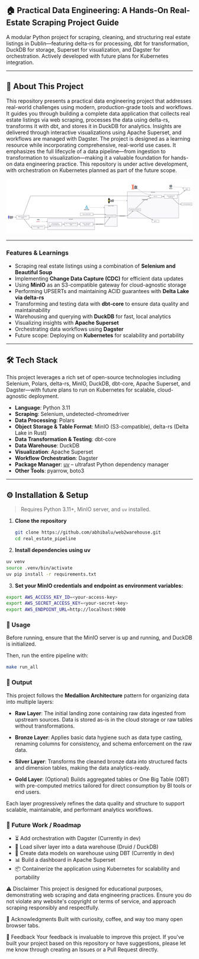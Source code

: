 ## 🏠 Practical Data Engineering: A Hands-On Real-Estate Scraping Project Guide

A modular Python project for scraping, cleaning, and structuring real estate listings in Dublin—featuring delta-rs for processing, dbt for transformation, DuckDB for storage, Superset for visualization, and Dagster for orchestration. Actively developed with future plans for Kubernetes integration.

---

## 🌟 About This Project

This repository presents a practical data engineering project that addresses real-world challenges using modern, production-grade tools and workflows. It guides you through building a complete data application that collects real estate listings via web scraping, processes the data using delta-rs, transforms it with dbt, and stores it in DuckDB for analytics. Insights are delivered through interactive visualizations using Apache Superset, and workflows are managed with Dagster.
The project is designed as a learning resource while incorporating comprehensive, real-world use cases. It emphasizes the full lifecycle of a data pipeline—from ingestion to transformation to visualization—making it a valuable foundation for hands-on data engineering practice.
This repository is under active development, with orchestration on Kubernetes planned as part of the future scope.

![Data Pipeline Diagram](images/pipeline_diagram.png)

---

### Features & Learnings
- Scraping real estate listings using a combination of **Selenium and Beautiful Soup**
- Implementing **Change Data Capture (CDC)** for efficient data updates
- Using **MinIO** as an S3-compatible gateway for cloud-agnostic storage
- Performing UPSERTs and maintaining ACID guarantees with **Delta Lake via delta-rs**
- Transforming and testing data with **dbt-core** to ensure data quality and maintainability
- Warehousing and querying with **DuckDB** for fast, local analytics
- Visualizing insights with **Apache Superset**
- Orchestrating data workflows using **Dagster**
- Future scope: Deploying on **Kubernetes** for scalability and portability

---

## 🛠 Tech Stack
This project leverages a rich set of open-source technologies including Selenium, Polars, delta-rs, MinIO, DuckDB, dbt-core, Apache Superset, and Dagster—with future plans to run on Kubernetes for scalable, cloud-agnostic deployment.

- **Language**: Python 3.11  
- **Scraping**: Selenium, undetected-chromedriver  
- **Data Processing**: Polars  
- **Object Storage & Table Format**: MinIO (S3-compatible), delta-rs (Delta Lake in Rust)  
- **Data Transformation & Testing**: dbt-core  
- **Data Warehouse**: DuckDB  
- **Visualization**: Apache Superset  
- **Workflow Orchestration**: Dagster  
- **Package Manager**: [uv](https://github.com/astral-sh/uv) – ultrafast Python dependency manager  
- **Other Tools**: pyarrow, boto3  

---

## ⚙️ Installation & Setup

> Requires Python 3.11+, MinIO server, and `uv` installed.

1. **Clone the repository**
   ```bash
   git clone https://github.com/abhibalu/web2warehouse.git
   cd real_estate_pipeline
2. **Install dependencies using uv**
```bash
uv venv
source .venv/bin/activate
uv pip install -r requirements.txt
```
3. **Set your MinIO credentials and endpoint as environment variables:**
```bash
export AWS_ACCESS_KEY_ID=<your-access-key>
export AWS_SECRET_ACCESS_KEY=<your-secret-key>
export AWS_ENDPOINT_URL=http://localhost:9000
```
### 🚀 Usage

Before running, ensure that the MinIO server is up and running, and DuckDB is initialized.

Then, run the entire pipeline with:

```bash
make run_all
```

### 🔎 Output

This project follows the **Medallion Architecture** pattern for organizing data into multiple layers:

- **Raw Layer**: The initial landing zone containing raw data ingested from upstream sources. Data is stored as-is in the cloud storage or raw tables without transformations.

- **Bronze Layer**: Applies basic data hygiene such as data type casting, renaming columns for consistency, and schema enforcement on the raw data.

- **Silver Layer**: Transforms the cleaned bronze data into structured facts and dimension tables, making the data analytics-ready.

- **Gold Layer**: (Optional) Builds aggregated tables or One Big Table (OBT) with pre-computed metrics tailored for direct consumption by BI tools or end users.

Each layer progressively refines the data quality and structure to support scalable, maintainable, and performant analytics workflows.


### 🔭 Future Work / Roadmap

- ⏳ Add orchestration with Dagster (Currently in dev)
- 🧱 Load silver layer into a data warehouse (Druid / DuckDB)
- 🚧 Create data models on warehouse using DBT (Currently in dev)
- 📊 Build a dashboard in Apache Superset
- 📦 Containerize the application using Kubernetes for scalability and portability



⚠️ Disclaimer
This project is designed for educational purposes, demonstrating web scraping and data engineering practices. Ensure you do not violate any website's copyright or terms of service, and approach scraping responsibly and respectfully.


🙌 Acknowledgments
Built with curiosity, coffee, and way too many open browser tabs.

📣 Feedback
Your feedback is invaluable to improve this project. If you've built your project based on this repository or have suggestions, please let me know through creating an Issues or a Pull Request directly.



